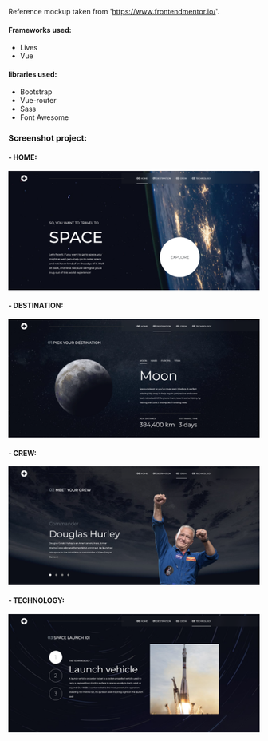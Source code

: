 
Reference mockup taken from 'https://www.frontendmentor.io/'.

#### Frameworks used:
- Lives
- Vue

#### libraries used:
- Bootstrap
- Vue-router
- Sass
- Font Awesome


### Screenshot project:

#### - HOME:
<img src="./imgs_readme/Home.png">

#### - DESTINATION:
<img src="./imgs_readme/Destination.png">

#### - CREW:
<img src="./imgs_readme/Crew.png">

#### - TECHNOLOGY:
<img src="./imgs_readme/Technology.png">